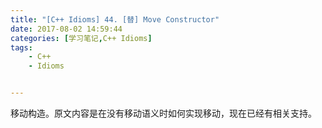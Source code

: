```yaml
---
title: "[C++ Idioms] 44. [替] Move Constructor"
date: 2017-08-02 14:59:44
categories: [学习笔记,C++ Idioms]
tags:
    - C++
    - Idioms


---
```

移动构造。<!--more-->原文内容是在没有移动语义时如何实现移动，现在已经有相关支持。  